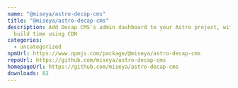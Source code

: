 ```yaml
---
name: "@miseya/astro-decap-cms"
title: "@miseya/astro-decap-cms"
description: Add Decap CMS's admin dashboard to your Astro project, with faster
  build time using CDN
categories:
  - uncategorized
npmUrl: https://www.npmjs.com/package/@miseya/astro-decap-cms
repoUrl: https://github.com/miseya/astro-decap-cms
homepageUrl: https://github.com/miseya/astro-decap-cms
downloads: 82
---
```

